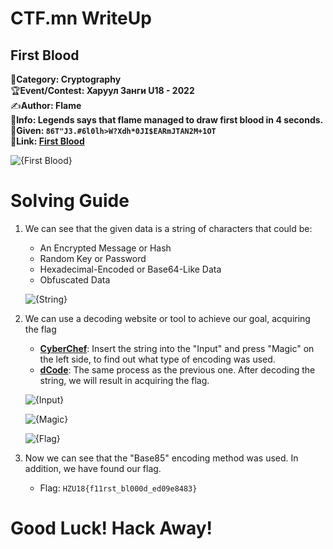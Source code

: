 # CTF.mn WriteUp

## First Blood

📄**Category: Cryptography**  
🏆**Event/Contest: Харуул Занги U18 - 2022**  
✍️**Author: Flame**  
📰**Info: Legends says that flame managed to draw first blood in 4 seconds.**  
📗**Given: `86T"J3.#6l0lh>W?Xdh*0JI$EARmJTAN2M+1OT`**  
🔗**Link: [First Blood](https://ctf.mn/challenge/3)**

![{First Blood}](https://github.com/user-attachments/assets/3f3da02f-fa88-43c0-a078-88e66fee503e)

# Solving Guide

1. We can see that the given data is a string of characters that could be:
	- An Encrypted Message or Hash
 	- Random Key or Password
  	- Hexadecimal-Encoded or Base64-Like Data
   	- Obfuscated Data
   	  
   	![{String}](https://github.com/user-attachments/assets/b1f6e97a-633b-4db0-b5da-7033e8b8cbcc)
  
2. We can use a decoding website or tool to achieve our goal, acquiring the flag
	- **[CyberChef](https://gchq.github.io/CyberChef/)**: Insert the string into the "Input" and press "Magic" on the left side, to find out what type of encoding was used.
 	- **[dCode](https://www.dcode.fr/en)**: The same process as the previous one. After decoding the string, we will result in acquiring the flag.

	![{Input}](https://github.com/user-attachments/assets/b281f861-0bba-46db-b30c-c824f89449bc)

	![{Magic}](https://github.com/user-attachments/assets/3631b824-926b-4674-a118-6e3bbf8ca133)

	![{Flag}](https://github.com/user-attachments/assets/d453f58a-da5b-4cca-8e8c-b1efb98cc6f9)

3. Now we can see that the "Base85" encoding method was used. In addition, we have found our flag.
	- Flag: `HZU18{f11rst_bl000d_ed09e8483}`

# Good Luck! Hack Away!
